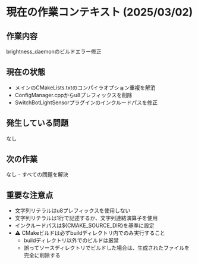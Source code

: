 # 現在の作業コンテキスト (2025/03/02)

## 作業内容
brightness_daemonのビルドエラー修正

## 現在の状態
- メインのCMakeLists.txtのコンパイラオプション重複を解消
- ConfigManager.cppからu8プレフィックスを削除
- SwitchBotLightSensorプラグインのインクルードパスを修正

## 発生している問題
なし

## 次の作業
なし - すべての問題を解決

## 重要な注意点
- 文字列リテラルはu8プレフィックスを使用しない
- 文字列リテラルは1行で記述するか、文字列連結演算子を使用
- インクルードパスは${CMAKE_SOURCE_DIR}を基準に設定
- ⚠️ CMakeビルドは必ずbuildディレクトリ内でのみ実行すること
  - buildディレクトリ以外でのビルドは厳禁
  - 誤ってソースディレクトリでビルドした場合は、生成されたファイルを完全に削除する
